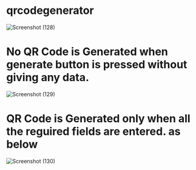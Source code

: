 # qrcodegenerator
![Screenshot (128)](https://user-images.githubusercontent.com/77502497/131563239-1e8e6e4c-d1ce-412d-bb17-4481e4d66433.png)
# No QR Code is Generated when generate button is pressed without giving any data.
![Screenshot (129)](https://user-images.githubusercontent.com/77502497/131563531-72910543-498a-4ce1-bf01-1c4f039a319e.png)
# QR Code is Generated only when all the reguired fields are entered. as below 
![Screenshot (130)](https://user-images.githubusercontent.com/77502497/131563546-e5ba3aa1-6ecb-41e2-af30-2f4083fe0e33.png)
